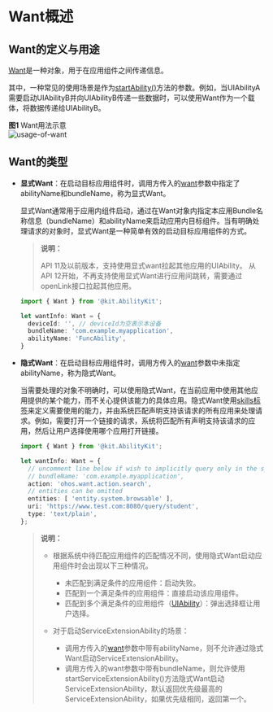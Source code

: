 # Want概述


## Want的定义与用途

[Want](../reference/apis-ability-kit/js-apis-app-ability-want.md)是一种对象，用于在应用组件之间传递信息。

其中，一种常见的使用场景是作为[startAbility()](../reference/apis-ability-kit/js-apis-inner-application-uiAbilityContext.md#uiabilitycontextstartability)方法的参数。例如，当UIAbilityA需要启动UIAbilityB并向UIAbilityB传递一些数据时，可以使用Want作为一个载体，将数据传递给UIAbilityB。

**图1** Want用法示意  
![usage-of-want](figures/usage-of-want.png)  


## Want的类型

- **显式Want**：在启动目标应用组件时，调用方传入的[want](../reference/apis-ability-kit/js-apis-app-ability-want.md)参数中指定了abilityName和bundleName，称为显式Want。
  
    显式Want通常用于应用内组件启动，通过在Want对象内指定本应用Bundle名称信息（bundleName）和abilityName来启动应用内目标组件。当有明确处理请求的对象时，显式Want是一种简单有效的启动目标应用组件的方式。
    > **说明：**
    >
    > API 11及以前版本，支持使用显式want拉起其他应用的UIAbility。
    > 从API 12开始，不再支持使用显式Want进行应用间跳转，需要通过openLink接口拉起其他应用。
  
  ```ts
  import { Want } from '@kit.AbilityKit';

  let wantInfo: Want = {
    deviceId: '', // deviceId为空表示本设备
    bundleName: 'com.example.myapplication',
    abilityName: 'FuncAbility',
  }
  ```
  
- **隐式Want**：在启动目标应用组件时，调用方传入的[want](../reference/apis-ability-kit/js-apis-app-ability-want.md)参数中未指定abilityName，称为隐式Want。
  
  当需要处理的对象不明确时，可以使用隐式Want，在当前应用中使用其他应用提供的某个能力，而不关心提供该能力的具体应用。隐式Want使用[skills标签](../quick-start/module-configuration-file.md#skills标签)来定义需要使用的能力，并由系统匹配声明支持该请求的所有应用来处理请求。例如，需要打开一个链接的请求，系统将匹配所有声明支持该请求的应用，然后让用户选择使用哪个应用打开链接。
  
  
  ```ts
  import { Want } from '@kit.AbilityKit';

  let wantInfo: Want = {
    // uncomment line below if wish to implicitly query only in the specific bundle.
    // bundleName: 'com.example.myapplication',
    action: 'ohos.want.action.search',
    // entities can be omitted
    entities: [ 'entity.system.browsable' ],
    uri: 'https://www.test.com:8080/query/student',
    type: 'text/plain',
  };
  ```
  
  > **说明：**
  > - 根据系统中待匹配应用组件的匹配情况不同，使用隐式Want启动应用组件时会出现以下三种情况。
  >   - 未匹配到满足条件的应用组件：启动失败。
  >   - 匹配到一个满足条件的应用组件：直接启动该应用组件。
  >   - 匹配到多个满足条件的应用组件（[UIAbility](../reference/apis-ability-kit/js-apis-app-ability-uiAbility.md)）：弹出选择框让用户选择。
  > 
  > - 对于启动ServiceExtensionAbility的场景：
  >   - 调用方传入的[want](../reference/apis-ability-kit/js-apis-app-ability-want.md)参数中带有abilityName，则不允许通过隐式Want启动ServiceExtensionAbility。
  >   - 调用方传入的want参数中带有bundleName，则允许使用startServiceExtensionAbility()方法隐式Want启动ServiceExtensionAbility，默认返回优先级最高的ServiceExtensionAbility，如果优先级相同，返回第一个。
